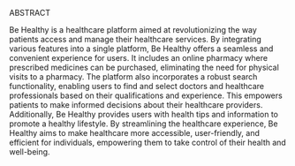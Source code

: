 ABSTRACT 

Be Healthy is a healthcare platform aimed at revolutionizing the way patients access and manage their healthcare services. By integrating various features into a single platform, Be Healthy offers a seamless and convenient experience for users. It includes an online pharmacy where prescribed medicines can be purchased, eliminating the need for physical visits to a pharmacy. The platform also incorporates a robust search functionality, enabling users to find and select doctors and healthcare professionals based on their qualifications and experience. This empowers patients to make informed decisions about their healthcare providers. Additionally, Be Healthy provides users with health tips and information to promote a healthy lifestyle. By streamlining the healthcare experience, Be Healthy aims to make healthcare more accessible, user-friendly, and efficient for individuals, empowering them to take control of their health and well-being.
